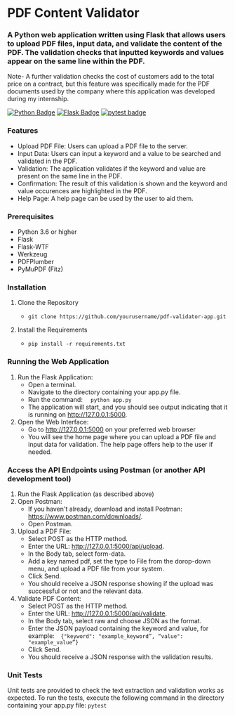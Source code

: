 # PDF Content Validator

### A Python web application written using Flask that allows users to upload PDF files, input data, and validate the content of the PDF. The validation checks that inputted keywords and values appear on the same line within the PDF.
Note- A further validation checks the cost of customers add to the total price on a contract, but this feature was specifically made for the PDF documents used by the company where this application was developed during my internship.

[![Python Badge](https://img.shields.io/badge/Python-3.6-blue?style=for-the-badge&logo=python&logoColor=blue)](https://www.python.org/)
[![Flask Badge](https://img.shields.io/badge/Flask-2.1.1-blue?style=for-the-badge&logo=flask&logoColor=white)](https://flask.palletsprojects.com/)
[![pytest badge](https://img.shields.io/badge/pytest-white?style=for-the-badge&logo=pytest)](https://docs.pytest.org/en/latest/)


### Features
* Upload PDF File: Users can upload a PDF file to the server.
* Input Data: Users can input a keyword and a value to be searched and validated in the PDF.
* Validation: The application validates if the keyword and value are present on the same line in the PDF.
* Confirmation: The result of this validation is shown and the keyword and value occurences are highlighted in the PDF.
* Help Page: A help page can be used by the user to aid them.


### Prerequisites
* Python 3.6 or higher
* Flask
* Flask-WTF
* Werkzeug
* PDFPlumber
* PyMuPDF (Fitz)

### Installation
1. Clone the Repository
   * `git clone https://github.com/yourusername/pdf-validator-app.git`

2. Install the Requirements
    * `pip install -r requirements.txt`

### Running the Web Application

1. Run the Flask Application:
    * Open a terminal.
    * Navigate to the directory containing your app.py file.
    * Run the command: `  python app.py  `
    * The application will start, and you should see output indicating that it is running on http://127.0.0.1:5000.
2. Open the Web Interface:
    * Go to http://127.0.0.1:5000 on your preferred web browser
    * You will see the home page where you can upload a PDF file and input data for validation. The help page offers help to the user if needed.


### Access the API Endpoints using Postman (or another API development tool)

1. Run the Flask Application (as described above)
2. Open Postman:
    * If you haven't already, download and install Postman: https://www.postman.com/downloads/.
    * Open Postman.
3. Upload a PDF File:
    * Select POST as the HTTP method.
    * Enter the URL: http://127.0.0.1:5000/api/upload.
    * In the Body tab, select form-data.
    * Add a key named pdf, set the type to File from the dorop-down menu, and upload a PDF file from your system.
    * Click Send.
    * You should receive a JSON response showing if the upload was successful or not and the relevant data.
4. Validate PDF Content:
    * Select POST as the HTTP method.
    * Enter the URL: http://127.0.0.1:5000/api/validate.
    * In the Body tab, select raw and choose JSON as the format.
    * Enter the JSON payload containing the keyword and value, for example:`  {"keyword": "example_keyword”, “value": "example_value”}  `
    * Click Send.
    * You should receive a JSON response with the validation results.


### Unit Tests
Unit tests are provided to check the text extraction and validation works as expected. 
To run the tests, execute the following command in the directory containing your app.py file:
`pytest`
